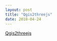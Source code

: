 ```yaml
---
layout: post
title: "Qgis2threejs"
date: 2018-04-24
---
```


[Qgis2threejs](file:/qgis2threejs/index.html)
